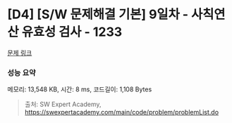 # [D4] [S/W 문제해결 기본] 9일차 - 사칙연산 유효성 검사 - 1233 

[문제 링크](https://swexpertacademy.com/main/code/problem/problemDetail.do?contestProbId=AV141176AIwCFAYD) 

### 성능 요약

메모리: 13,548 KB, 시간: 8 ms, 코드길이: 1,108 Bytes



> 출처: SW Expert Academy, https://swexpertacademy.com/main/code/problem/problemList.do